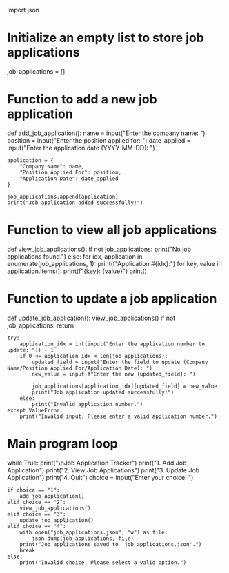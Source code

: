 import json

# Initialize an empty list to store job applications
job_applications = []

# Function to add a new job application
def add_job_application():
    name = input("Enter the company name: ")
    position = input("Enter the position applied for: ")
    date_applied = input("Enter the application date (YYYY-MM-DD): ")

    application = {
        "Company Name": name,
        "Position Applied For": position,
        "Application Date": date_applied
    }

    job_applications.append(application)
    print("Job application added successfully!")

# Function to view all job applications
def view_job_applications():
    if not job_applications:
        print("No job applications found.")
    else:
        for idx, application in enumerate(job_applications, 1):
            print(f"Application #{idx}:")
            for key, value in application.items():
                print(f"{key}: {value}")
            print()

# Function to update a job application
def update_job_application():
    view_job_applications()
    if not job_applications:
        return

    try:
        application_idx = int(input("Enter the application number to update: ")) - 1
        if 0 <= application_idx < len(job_applications):
            updated_field = input("Enter the field to update (Company Name/Position Applied For/Application Date): ")
            new_value = input(f"Enter the new {updated_field}: ")

            job_applications[application_idx][updated_field] = new_value
            print("Job application updated successfully!")
        else:
            print("Invalid application number.")
    except ValueError:
        print("Invalid input. Please enter a valid application number.")

# Main program loop
while True:
    print("\nJob Application Tracker")
    print("1. Add Job Application")
    print("2. View Job Applications")
    print("3. Update Job Application")
    print("4. Quit")
    choice = input("Enter your choice: ")

    if choice == "1":
        add_job_application()
    elif choice == "2":
        view_job_applications()
    elif choice == "3":
        update_job_application()
    elif choice == "4":
        with open("job_applications.json", "w") as file:
            json.dump(job_applications, file)
        print("Job applications saved to 'job_applications.json'.")
        break
    else:
        print("Invalid choice. Please select a valid option.")
